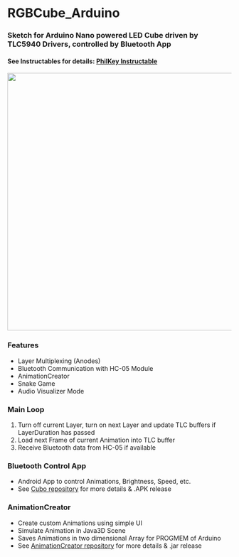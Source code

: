 # RGBCube_Arduino
### Sketch for Arduino Nano powered LED Cube driven by TLC5940 Drivers, controlled by Bluetooth App
#### See Instructables for details: [PhilKey Instructable](https://www.instructables.com/id/RGB-LED-Cube-With-Bluetooth-App-AnimationCreator/)
<img src="https://i.imgur.com/iSQI05G.jpg" width="580">

### Features
* Layer Multiplexing (Anodes)
* Bluetooth Communication with HC-05 Module
* AnimationCreator
* Snake Game
* Audio Visualizer Mode

### Main Loop
1. Turn off current Layer, turn on next Layer and update TLC buffers if LayerDuration has passed
2. Load next Frame of current Animation into TLC buffer
3. Receive Bluetooth data from HC-05 if available

### Bluetooth Control App
* Android App to control Animations, Brightness, Speed, etc.
* See [Cubo repository](https://github.com/PhilKes/Cubo) for more details & .APK release

### AnimationCreator
* Create custom Animations using simple UI
* Simulate Animation in Java3D Scene
* Saves Animations in two dimensional Array for PROGMEM of Arduino
* See [AnimationCreator repository](https://github.com/PhilKes/AnimationCreator) for more details & .jar release
